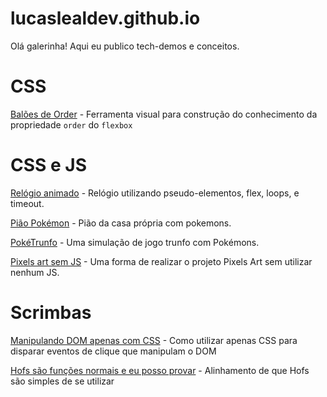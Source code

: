 # lucaslealdev.github.io

Olá galerinha! Aqui eu publico tech-demos e conceitos.


# CSS

[Balões de Order](https://lucaslealdev.github.io/baloon-order/) - Ferramenta visual para construção do conhecimento da propriedade `order` do `flexbox`

# CSS e JS

[Relógio animado](https://lucaslealdev.github.io/animated-clock/) - Relógio utilizando pseudo-elementos, flex, loops, e timeout.

[Pião Pokémon](https://lucaslealdev.github.io/piao-pokemon/) - Pião da casa própria com pokemons.

[PokéTrunfo](https://lucaslealdev.github.io/poketrunfo/) - Uma simulação de jogo trunfo com Pokémons.

[Pixels art sem JS](https://github.com/lucaslealdev/pixels-art-no-js) - Uma forma de realizar o projeto Pixels Art sem utilizar nenhum JS.

# Scrimbas

[Manipulando DOM apenas com CSS](https://scrimba.com/scrim/cdpybrsq) - Como utilizar apenas CSS para disparar eventos de clique que manipulam o DOM

[Hofs são funções normais e eu posso provar](https://scrimba.com/scrim/c4zgDpT6) - Alinhamento de que Hofs são simples de se utilizar